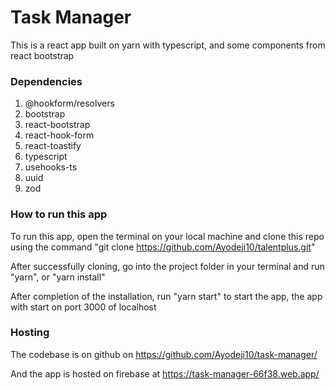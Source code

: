 # Task Manager

This is a react app built on yarn with typescript, and some components from react bootstrap

### Dependencies

1. @hookform/resolvers
2. bootstrap
3. react-bootstrap
4. react-hook-form
5. react-toastify
6. typescript
7. usehooks-ts
8. uuid
9. zod

### How to run this app

To run this app, open the terminal on your local machine and clone this repo using the command "git clone https://github.com/Ayodeji10/talentplus.git"

After successfully cloning, go into the project folder in your terminal and run "yarn", or "yarn install"

After completion of the installation, run "yarn start" to start the app, the app with start on port 3000 of localhost

### Hosting

The codebase is on github on https://github.com/Ayodeji10/task-manager/

And the app is hosted on firebase at https://task-manager-66f38.web.app/️

